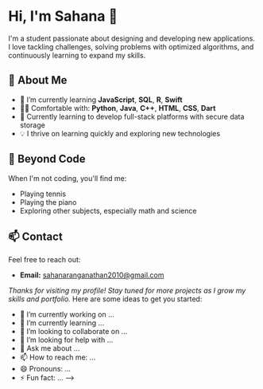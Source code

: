 # Hi, I'm Sahana 👋

I'm a student passionate about designing and developing new applications. I love tackling challenges, solving problems with optimized algorithms, and continuously learning to expand my skills.

## 🚀 About Me
- 🌱 I’m currently learning **JavaScript**, **SQL**, **R**, **Swift**
- 🧑‍💻 Comfortable with: **Python**, **Java**, **C++**, **HTML**, **CSS**, **Dart**
- 🎯 Currently learning to develop full-stack platforms with secure data storage
- 💡 I thrive on learning quickly and exploring new technologies

## 🎾 Beyond Code

When I'm not coding, you'll find me:
- Playing tennis
- Playing the piano
- Exploring other subjects, especially math and science

## 📫 Contact

Feel free to reach out:
- **Email:** sahanaranganathan2010@gmail.com

_Thanks for visiting my profile! Stay tuned for more projects as I grow my skills and portfolio._
Here are some ideas to get you started:

- 🔭 I’m currently working on ...
- 🌱 I’m currently learning ...
- 👯 I’m looking to collaborate on ...
- 🤔 I’m looking for help with ...
- 💬 Ask me about ...
- 📫 How to reach me: ...
- 😄 Pronouns: ...
- ⚡ Fun fact: ...
-->
